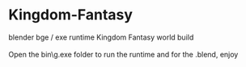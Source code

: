 # Kingdom-Fantasy
blender bge / exe runtime Kingdom Fantasy world build
<br>
<br>
Open the bin\g.exe folder to run the runtime and for the .blend, enjoy
